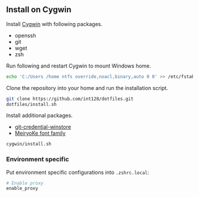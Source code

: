 Install on Cygwin
-----------------

Install [Cygwin](https://www.cygwin.com) with following packages.

* openssh
* git
* wget
* zsh

Run following and restart Cygwin to mount Windows home.

```zsh
echo 'C:/Users /home ntfs override,noacl,binary,auto 0 0' >> /etc/fstab
```

Clone the repository into your home and run the installation script.

```zsh
git clone https://github.com/int128/dotfiles.git
dotfiles/install.sh
```

Install additional packages.

* [git-credential-winstore](http://gitcredentialstore.codeplex.com)
* [MeiryoKe font family](http://web1.nazca.co.jp/hp/nzkchicagob/m6x9801/mrktb4br6.html)

```zsh
cygwin/install.sh
```

### Environment specific

Put environment specific configurations into `.zshrc.local`:

```zsh
# Enable proxy
enable_proxy
```

